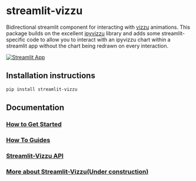 # streamlit-vizzu

Bidirectional streamlit component for interacting with [vizzu](https://vizzuhq.com/)
animations. This package builds on the excellent
[ipyvizzu](https://github.com/vizzuhq/ipyvizzu) library and adds some streamlit-specific
code to allow you to interact with an ipyvizzu chart within a streamlit app without
the chart being redrawn on every interaction.

[![Streamlit App](https://static.streamlit.io/badges/streamlit_badge_black_white.svg)](https://blackary-streamlit-vizzu-example-app1-1ks8b0.streamlit.app/)

## Installation instructions

```sh
pip install streamlit-vizzu
```

## Documentation

### [How to Get Started](docs/TUTORIAL.md)

### [How To Guides](docs/HOW_TO.md)

### [Streamlit-Vizzu API](docs/REFERENCE.md)

### [More about Streamlit-Vizzu(Under construction)](docs/EXPLANATION.md)
